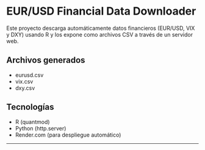# EUR/USD Financial Data Downloader

Este proyecto descarga automáticamente datos financieros (EUR/USD, VIX y DXY) usando R y los expone como archivos CSV a través de un servidor web.

## Archivos generados
- eurusd.csv
- vix.csv
- dxy.csv

## Tecnologías
- R (quantmod)
- Python (http.server)
- Render.com (para despliegue automático)

---
